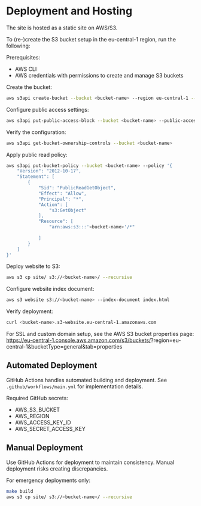 # Deployment and Hosting

The site is hosted as a static site on AWS/S3.

To (re-)create the S3 bucket setup in the eu-central-1 region, run the following:

Prerequisites:

- AWS CLI
- AWS credentials with permissions to create and manage S3 buckets

Create the bucket:

```bash
aws s3api create-bucket --bucket <bucket-name> --region eu-central-1 --create-bucket-configuration LocationConstraint=eu-central-1
```

Configure public access settings:

```bash
aws s3api put-public-access-block --bucket <bucket-name> --public-access-block-configuration "BlockPublicPolicy=false"
```

Verify the configuration:

```bash
aws s3api get-bucket-ownership-controls --bucket <bucket-name>
```

Apply public read policy:

```bash
aws s3api put-bucket-policy --bucket <bucket-name> --policy '{
    "Version": "2012-10-17",
    "Statement": [
        {
            "Sid": "PublicReadGetObject",
            "Effect": "Allow",
            "Principal": "*",
            "Action": [
                "s3:GetObject"
            ],
            "Resource": [
                "arn:aws:s3:::'<bucket-name>'/*"
 
            ]
        }
    ]
}'
```

Deploy website to S3:

```bash
aws s3 cp site/ s3://<bucket-name>/ --recursive
```

Configure website index document:

```bash
aws s3 website s3://<bucket-name> --index-document index.html
```

Verify deployment:

```bash
curl <bucket-name>.s3-website.eu-central-1.amazonaws.com
```

For SSL and custom domain setup, see the AWS S3 bucket properties page:
https://eu-central-1.console.aws.amazon.com/s3/buckets/<bucket-name>?region=eu-central-1&bucketType=general&tab=properties

## Automated Deployment

GitHub Actions handles automated building and deployment. See `.github/workflows/main.yml` for implementation details.

Required GitHub secrets:

- AWS_S3_BUCKET
- AWS_REGION
- AWS_ACCESS_KEY_ID
- AWS_SECRET_ACCESS_KEY

## Manual Deployment

Use GitHub Actions for deployment to maintain consistency. Manual deployment risks creating discrepancies.

For emergency deployments only:

```bash
make build
aws s3 cp site/ s3://<bucket-name>/ --recursive
```
